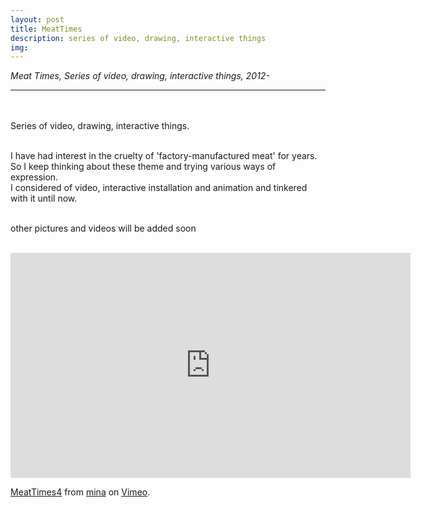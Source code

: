 ```yaml
---
layout: post
title: MeatTimes
description: series of video, drawing, interactive things
img:
---
```


<i>Meat Times, Series of video, drawing, interactive things, 2012-</i>

***

<br/>
<div class="img_row">
	<img class="col one" src="{{ site.baseurl }}/img/5.png" alt="" title="example image"/>
	<img class="col one" src="{{ site.baseurl }}/img/5.png" alt="" title="example image"/>
	<img class="col one" src="{{ site.baseurl }}/img/5.png" alt="" title="example image"/>
</div>
<div class="col three caption">
	Series of video, drawing, interactive things.
</div>
<br/>

I have had interest in the cruelty of 'factory-manufactured meat' for years. So I keep thinking about these theme and trying various ways of expression. <br/>
I considered of video, interactive installation and animation and tinkered with it until now.


<div class="img_row">
	<img class="col two" src="{{ site.baseurl }}/img/51.jpg" alt="" title="example image"/>
	<img class="col one" src="{{ site.baseurl }}/img/5.png" alt="" title="example image"/>
</div>
<div class="col three caption">
	other pictures and videos will be added soon
</div>

<br/>
<p align="middle">
<iframe src="https://player.vimeo.com/video/205177007" width="640" height="360" frameborder="0" webkitallowfullscreen mozallowfullscreen allowfullscreen></iframe>
<p><a href="https://vimeo.com/205177007">MeatTimes4</a> from <a href="https://vimeo.com/user38129979">mina</a> on <a href="https://vimeo.com">Vimeo</a>.</p>
</p>

<br/><br/><br/>
